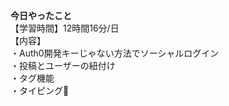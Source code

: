 **今日やったこと**<br>
【学習時間】12時間16分/日<br>
【内容】<br>
・Auth0開発キーじゃない方法でソーシャルログイン<br>
・投稿とユーザーの紐付け<br>
・タグ機能<br>
・タイピング🍦
